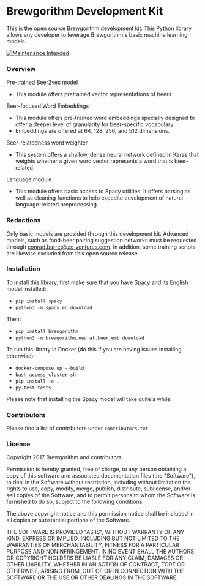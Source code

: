 # Brewgorithm Development Kit
This is the open source Brewgorithm development kit. This Python library allows any developer to leverage Brewgorithm's basic machine learning models. 

[![Maintenance Intended](http://maintained.tech/badge.svg)](http://maintained.tech/)

### Overview
Pre-trained Beer2vec model
* This module offers pretrained vector representations of beers.

Beer-focused Word Embeddings
* This module offers pre-trained word embeddings specially designed to offer a deeper level of granularity for beer-specific vocabulary.
* Embeddings are offered at 64, 128, 256, and 512 dimensions.

Beer-relatedness word weighter
* This system offers a shallow, dense neural network defined in Keras that weights whether a given word vector represents a word that is beer-related.

Language module
* This module offers basic access to Spacy utilities. It offers parsing as well as cleaning functions to help expedite development of natural language-related preprocessing.

### Redactions
Only basic models are provided through this development kit. Advanced models, such as food-beer pairing suggestion networks must be requested through conrad.barret@zx-ventures.com. In addition, some training scripts are likewise excluded from this open source release.

### Installation
To install this library, first make sure that you have Spacy and its English model installed:
* `pip install spacy`
* `python3 -m spacy.en.download`

Then:
* `pip install brewgorithm`
* `python3 -m brewgorithm.neural.beer_emb.download`

To run this library in Docker (do this if you are having issues installing otherwise):
* `docker-compose up --build`
* `bash access_cluster.sh`
* `pip install -e .`
* `py.test tests`

Please note that installing the Spacy model will take quite a while.

### Contributors
Please find a list of contributors under `contributors.txt`.

### License
Copyright 2017 Brewgorithm and contributors

Permission is hereby granted, free of charge, to any person obtaining a copy of this software and associated documentation files (the "Software"), to deal in the Software without restriction, including without limitation the rights to use, copy, modify, merge, publish, distribute, sublicense, and/or sell copies of the Software, and to permit persons to whom the Software is furnished to do so, subject to the following conditions:

The above copyright notice and this permission notice shall be included in all copies or substantial portions of the Software.

THE SOFTWARE IS PROVIDED "AS IS", WITHOUT WARRANTY OF ANY KIND, EXPRESS OR IMPLIED, INCLUDING BUT NOT LIMITED TO THE WARRANTIES OF MERCHANTABILITY, FITNESS FOR A PARTICULAR PURPOSE AND NONINFRINGEMENT. IN NO EVENT SHALL THE AUTHORS OR COPYRIGHT HOLDERS BE LIABLE FOR ANY CLAIM, DAMAGES OR OTHER LIABILITY, WHETHER IN AN ACTION OF CONTRACT, TORT OR OTHERWISE, ARISING FROM, OUT OF OR IN CONNECTION WITH THE SOFTWARE OR THE USE OR OTHER DEALINGS IN THE SOFTWARE.

